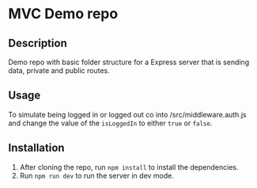 # MVC Demo repo

## Description

Demo repo with basic folder structure for a Express server that is sending data, private and public routes.

## Usage

To simulate being logged in or logged out co into /src/middleware.auth.js and change the value of the `isLoggedIn` to either `true` or `false`.

## Installation

1. After cloning the repo, run `npm install` to install the dependencies.
2. Run `npm run dev` to run the server in dev mode.
